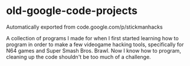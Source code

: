 old-google-code-projects
========================

Automatically exported from code.google.com/p/stickmanhacks

A collection of programs I made for when I first started learning how to program in order to make a few videogame hacking tools, specifically for N64 games and Super Smash Bros. Brawl.
Now I know how to program, cleaning up the code shouldn't be too much of a challenge.